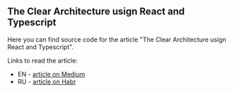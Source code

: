 The Clear Architecture usign React and Typescript
---

Here you can find source code for the article "The Clear Architecture usign React and Typescript".

Links to read the article:

- EN - [article on Medium](https://medium.com/@rostislavdugin/the-clean-architecture-using-react-and-typescript-a832662af803)
- RU - [article on Habr](https://habr.com/ru/post/499078/)
